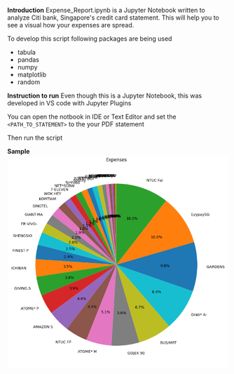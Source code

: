 **Introduction**
Expense_Report.ipynb is a Jupyter Notebook written to analyze Citi bank, Singapore's credit card statement. This will help you to see a visual how your expenses are spread.

To develop this script following packages are being used
 * tabula
 * pandas
 * numpy
 * matplotlib
 * random

**Instruction to run**
Even though this is a Jupyter Notebook, this was developed in VS code with Jupyter Plugins

You can open the notbook in IDE or Text Editor and set the `<PATH_TO_STATEMENT>` to the your PDF statement

Then run the script

**Sample**
![plot](./Sample.png?raw=true)